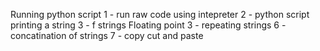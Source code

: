 Running python script
1 - run raw code using intepreter
2 - python script printing a string
3 - f strings
Floating point 
3 - repeating strings
6 - concatination of strings
7 - copy cut and paste

